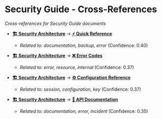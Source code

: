 # Security Guide - Cross-References

*Cross-references for Security Guide documents*

- **[🏗️ Security Architecture](security-guide\security-architecture.md)** → **[⚡ Quick Reference](reference-library\quick-reference.md)**
  - *Related to: documentation, backup, error* (Confidence: 0.40)

- **[🏗️ Security Architecture](security-guide\security-architecture.md)** → **[❌ Error Codes](reference-library\error-codes.md)**
  - *Related to: error, resource, internal* (Confidence: 0.37)

- **[🏗️ Security Architecture](security-guide\security-architecture.md)** → **[⚙️ Configuration Reference](reference-library\configuration-reference.md)**
  - *Related to: session, configuration, key* (Confidence: 0.37)

- **[🏗️ Security Architecture](security-guide\security-architecture.md)** → **[🔌 API Documentation](developer-guide\api-documentation.md)**
  - *Related to: documentation, error, incident* (Confidence: 0.35)
